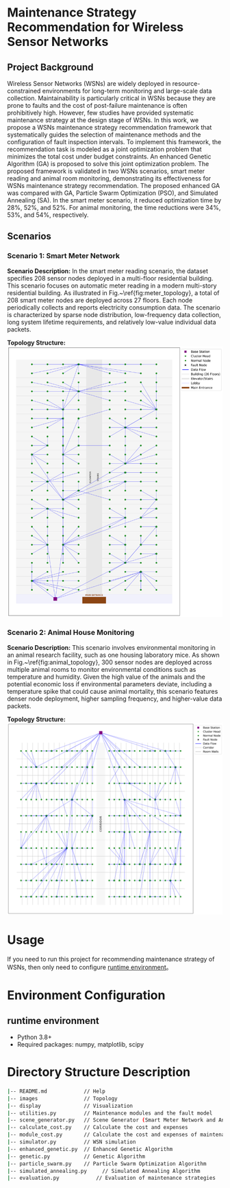 # Maintenance Strategy Recommendation for Wireless Sensor Networks

## Project Background

Wireless Sensor Networks (WSNs) are widely deployed in resource-constrained environments for long-term monitoring and large-scale data collection.   Maintainability is particularly critical in WSNs because they are prone to faults and the cost of post-failure maintenance is often prohibitively high.  However, few studies have provided systematic maintenance strategy at the design stage of WSNs.  In this work, we propose a WSNs maintenance strategy recommendation framework that systematically guides the selection of maintenance methods and the configuration of fault inspection intervals.  To implement this framework, the recommendation task is modeled as a joint optimization problem that minimizes the total cost under budget constraints.  An enhanced Genetic Algorithm (GA) is proposed to solve this joint optimization problem.  The proposed framework is validated in two WSNs scenarios, smart meter reading and animal room monitoring, demonstrating its effectiveness for WSNs maintenance strategy recommendation.   The proposed enhanced GA was compared with GA, Particle Swarm Optimization (PSO), and Simulated Annealing (SA).  In the smart meter scenario, it reduced optimization time by 28%, 52%, and 52%.  For animal monitoring, the time reductions were 34%, 53%, and 54%, respectively.

## Scenarios

### Scenario 1: Smart Meter Network

**Scenario Description:**
In the smart meter reading scenario, the dataset specifies $208$ sensor nodes deployed in a multi-floor residential building. 
This scenario focuses on automatic meter reading in a modern multi-story residential building. As illustrated in Fig.~\ref{fig:meter_topology}, a total of $208$ smart meter nodes are deployed across $27$ floors. Each node periodically collects and reports electricity consumption data. The scenario is characterized by sparse node distribution, low-frequency data collection, long system lifetime requirements, and relatively low-value individual data packets. 

**Topology Structure:**  
![Smart Meter Topology](./images/smart_meter_topology.png)

### Scenario 2: Animal House Monitoring

**Scenario Description:**
This scenario involves environmental monitoring in an animal research facility, such as one housing laboratory mice. As shown in Fig.~\ref{fig:animal_topology}, $300$ sensor nodes are deployed across multiple animal rooms to monitor environmental conditions such as temperature and humidity. Given the high value of the animals and the potential economic loss if environmental parameters deviate, including a temperature spike that could cause animal mortality, this scenario features denser node deployment, higher sampling frequency, and higher-value data packets. 

**Topology Structure:**  
![Animal House Topology](./images/animal_house_topology.png)

# Usage
If you need to run this project for recommending maintenance strategy of WSNs, then only need to configure [runtime environment](#runtime-environment)。


# Environment Configuration
## runtime environment
- Python 3.8+
- Required packages: numpy, matplotlib, scipy

# Directory Structure Description
```sh
|-- README.md            // Help
|-- images               // Topology
|-- display              // Visualization
|-- utilities.py         // Maintenance modules and the fault model 
|-- scene_generator.py   // Scene Generator (Smart Meter Network and Animal House Monitoring)
|-- calculate_cost.py    // Calculate the cost and expenses
|-- module_cost.py       // Calculate the cost and expenses of maintenance module
|-- simulator.py         // WSN simulation
|-- enhanced_genetic.py  // Enhanced Genetic Algorithm
|-- genetic.py           // Genetic Algorithm
|-- particle_swarm.py    // Particle Swarm Optimization Algorithm
|-- simulated_annealing.py     // Simulated Annealing Algorithm
|-- evaluation.py            // Evaluation of maintenance strategies
```



